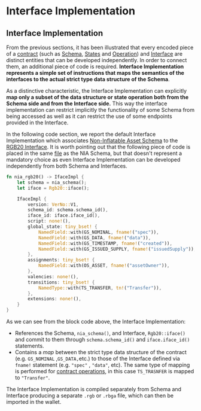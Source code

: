 # Interface Implementation

## Interface Implementation

From the previous sections, it has been illustrated that every encoded piece of a [contract](../annexes/glossary.md#contract) (such as [Schema](../annexes/glossary.md#schema), [States](../annexes/glossary.md#contract-state) and [Operation](../annexes/glossary.md#contract-operation)) and [Interface](../annexes/glossary.md#interface) are distinct entities that can be developed independently. In order to connect them, an additional piece of code is required. **Interface Implementation represents a simple set of instructions that maps the semantics of the interfaces to the actual strict type data structure of the Schema**.

As a distinctive characteristic, the Interface Implementation can explicitly **map only a subset of the data structure or state operation both from the Schema side and from the Interface side.** This way the interface implementation can restrict implicitly the functionality of some Schema from being accessed as well as it can restrict the use of some endpoints provided in the Interface.

In the following code section, we report the default Interface Implementation which associates [Non-Inflatable Asset Schema](schema/non-inflatable-fungible-asset-schema.md) to the [RGB20 Interface](interface/rgb20-interface-example.md). It is worth pointing out that the following piece of code is placed in the same [file](https://github.com/RGB-WG/rgb-schemata/blob/master/src/nia.rs) as the NIA Schema, but that doesn't represent a mandatory choice as even Interface Implementation can be developed independently from both Schema and Interfaces.

```rust
fn nia_rgb20() -> IfaceImpl {
    let schema = nia_schema();
    let iface = Rgb20::iface();

    IfaceImpl {
        version: VerNo::V1,
        schema_id: schema.schema_id(),
        iface_id: iface.iface_id(),
        script: none!(),
        global_state: tiny_bset! {
            NamedField::with(GS_NOMINAL, fname!("spec")),
            NamedField::with(GS_DATA, fname!("data")),
            NamedField::with(GS_TIMESTAMP, fname!("created")),
            NamedField::with(GS_ISSUED_SUPPLY, fname!("issuedSupply")),
        },
        assignments: tiny_bset! {
            NamedField::with(OS_ASSET, fname!("assetOwner")),
        },
        valencies: none!(),
        transitions: tiny_bset! {
            NamedType::with(TS_TRANSFER, tn!("Transfer")),
        },
        extensions: none!(),
    }
}
```

As we can see from the block code above, the Interface Implementation:

* References the Schema, `nia_schema()`, and Interface, `Rgb20::iface()` and commit to them through `schema.schema_id()` and `iface.iface_id()` statements.
* Contains a _map_ between the strict type data structure of the contract (e.g. `GS_NOMINAL` ,`GS_DATA,`etc.) to those of the Interface defined via `fname!` statement (e.g. `"spec"` , `"data"`, etc). The same type of mapping is performed for [contract operations](../annexes/glossary.md#contract-operation), in this case `TS_TRASNFER` is mapped to `"Transfer"`.

The Interface Implementation is compiled separately from Schema and Interface producing a separate `.rgb` or `.rbga` file, which can then be imported in the wallet.
